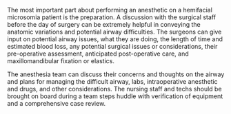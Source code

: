 The most important part about performing an anesthetic on a hemifacial microsomia patient is the preparation. A discussion with the surgical staff before the day of surgery can be extremely helpful in conveying the anatomic variations and potential airway difficulties. The surgeons can give input on potential airway issues, what they are doing, the length of time and estimated blood loss, any potential surgical issues or considerations, their pre-operative assessment, anticipated post-operative care, and maxillomandibular fixation or elastics.

The anesthesia team can discuss their concerns and thoughts on the airway and plans for managing the difficult airway, labs, intraoperative anesthetic and drugs, and other considerations. The nursing staff and techs should be brought on board during a team steps huddle with verification of equipment and a comprehensive case review.